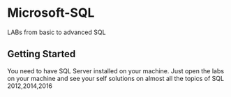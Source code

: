 # Microsoft-SQL
LABs from basic to advanced SQL

## Getting Started
You need to have SQL Server installed on your machine.
Just open the labs on your machine and see your self solutions on almost all the topics of SQL 2012,2014,2016

